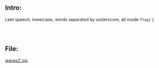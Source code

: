 ## Intro:

Leet speech, lowercase, words separated by underscore, all inside `flag{` `}`

<br/><br/>

## File:

[waves2.zip](https://github.com/ChronosPK/Sibiu_Academic_CTF/files/10310708/waves2.zip)
